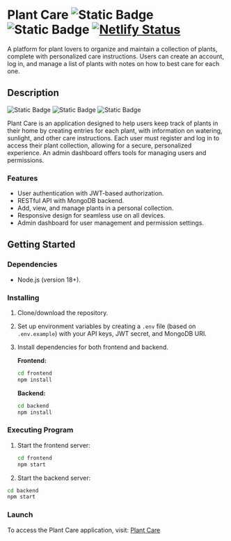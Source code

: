 # Plant Care ![Static Badge](https://img.shields.io/badge/React-v17.0.2-blue?logo=react) ![Static Badge](https://img.shields.io/badge/Node.js-v18+-blue) [![Netlify Status](https://api.netlify.com/api/v1/badges/8f91b391-bced-4752-b191-4c868beb01bf/deploy-status)](https://app.netlify.com/sites/u11-fullstack-js/deploys)

A platform for plant lovers to organize and maintain a collection of plants, complete with personalized care instructions. Users can create an account, log in, and manage a list of plants with notes on how to best care for each one.

## Description

![Static Badge](https://img.shields.io/badge/^5.3.0-blue?logo=react-router&label=React%20Router%20DOM)
![Static Badge](https://img.shields.io/badge/JWT-Authentication-red?logo=json)
![Static Badge](https://img.shields.io/badge/MongoDB-Database-green?logo=mongodb)

Plant Care is an application designed to help users keep track of plants in their home by creating entries for each plant, with information on watering, sunlight, and other care instructions. Each user must register and log in to access their plant collection, allowing for a secure, personalized experience. An admin dashboard offers tools for managing users and permissions.

### Features

- User authentication with JWT-based authorization.
- RESTful API with MongoDB backend.
- Add, view, and manage plants in a personal collection.
- Responsive design for seamless use on all devices.
- Admin dashboard for user management and permission settings.

## Getting Started

### Dependencies

- Node.js (version 18+).

### Installing

1. Clone/download the repository.
2. Set up environment variables by creating a `.env` file (based on `.env.example`) with your API keys, JWT secret, and MongoDB URI.
3. Install dependencies for both frontend and backend.

   **Frontend:**
   ```bash
   cd frontend
   npm install
   ```

   **Backend:**
   ```bash
   cd backend
   npm install
   ```

### Executing Program

1. Start the frontend server:
   ```bash
   cd frontend
   npm start
   ```

 2. Start the backend server:
   ```bash
   cd backend
   npm start
  ```

### Launch
To access the Plant Care application, visit: [Plant Care](https://www.u11-fullstack-js.netlify.app)



<!-- 
# u11-fullstack-js-thommie-wallin

Grundläggande design: https://docs.google.com/document/d/1rpSG_YET8YQZ89ZwgVXAXQigkN4thmGgblvIbir15bM/edit

Dokumentation för API: se "backend\u11_fullstack_db.postman_collection.json"

Deployed: u11-fullstack-js.netlify.app 
-->
